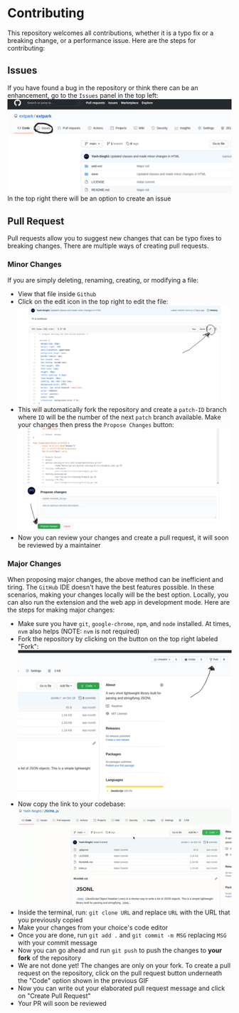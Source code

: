# Contributing

This repository welcomes all contributions, whether it is a typo fix or a breaking change, or a performance issue. Here are the steps for contributing:

## Issues

If you have found a bug in the repository or think there can be an enhancement, go to the `Issues` panel in the top left:
![Issues Panel](/img/issues.png)
In the top right there will be an option to create an issue

## Pull Request

Pull requests allow you to suggest new changes that can be typo fixes to breaking changes. There are multiple ways of creating pull requests.

### Minor Changes

If you are simply deleting, renaming, creating, or modifying a file:

- View that file inside `Github`
- Click on the edit icon in the top right to edit the file:
  ![Edit Icon](img/edit.png)
- This will automatically fork the repository and create a `patch-ID` branch where `ID` will be the number of the next `patch` branch available. Make your changes then press the `Propose Changes` button:
  ![Propose Changes](img/propose.png)
- Now you can review your changes and create a pull request, it will soon be reviewed by a maintainer

### Major Changes

When proposing major changes, the above method can be inefficient and tiring. The `GitHub` IDE doesn't have the best features possible. In these scenarios, making your changes locally will be the best option. Locally, you can also run the extension and the web app in development mode. Here are the steps for making major changes:

- Make sure you have `git`, `google-chrome`, `npm`, and `node` installed. At times, `nvm` also helps (NOTE: `nvm` is not required)
- Fork the repository by clicking on the button on the top right labeled "Fork":
  ![Fork](img/fork.png)
- Now copy the link to your codebase:
  ![Copy Link](img/copyURL.gif)
- Inside the terminal, run: `git clone URL` and replace `URL` with the URL that you previously copied
- Make your changes from your choice's code editor
- Once you are done, run `git add .` and `git commit -m MSG` replacing `MSG` with your commit message
- Now you can go ahead and run `git push` to push the changes to **your fork** of the repository
- We are not done yet! The changes are only on your fork. To create a pull request on the repository, click on the pull request button underneath the "Code" option shown in the previous GIF
- Now you can write out your elaborated pull request message and click on "Create Pull Request"
- Your PR will soon be reviewed
